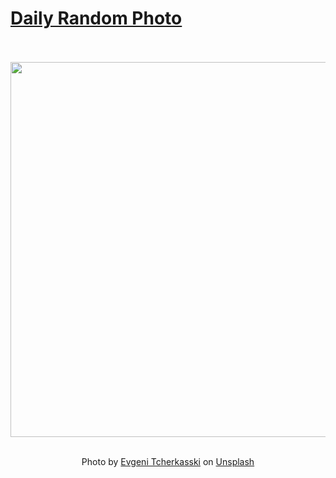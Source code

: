 # [Daily Random Photo](https://www.dailyrandomphoto.com/)

<div align="center">
  <br>
  <br>
  <a href="https://www.dailyrandomphoto.com/p/2021/2021-08-24/"><img src="https://images.unsplash.com/photo-1627308158115-e62e8b8f9a6a?crop=entropy&cs=tinysrgb&fit=max&fm=jpg&ixid=Mnw3NzUwOHwwfDF8cmFuZG9tfHx8fHx8fHx8MTYyOTc2NDE1NQ&ixlib=rb-1.2.1&q=80&w=1080" width="600px"></a>
  <br>
  <br>
  <p class="has-text-grey">Photo by <a href="https://unsplash.com/@evgenit?utm_source=Daily%20Random%20Photo&amp;utm_medium=referral" target="_blank" rel="noopener noreferrer">Evgeni Tcherkasski</a> on <a href="https://unsplash.com/photos/c_J3luSi8lc?utm_source=Daily%20Random%20Photo&amp;utm_medium=referral" target="_blank" rel="noopener noreferrer">Unsplash</a></p>
</div>
